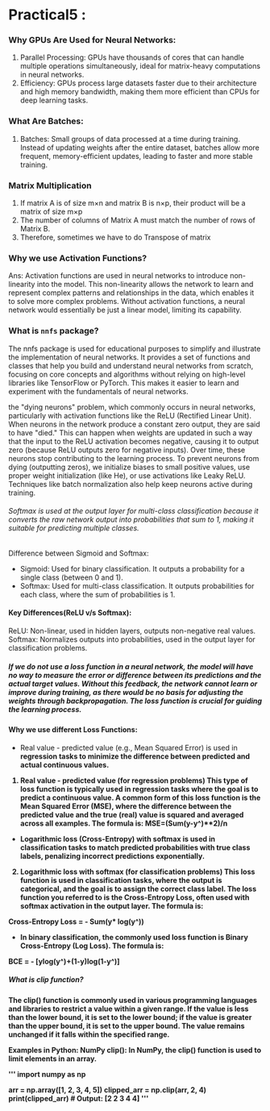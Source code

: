 # Practical5 :
### Why GPUs Are Used for Neural Networks:
1. Parallel Processing: GPUs have thousands of cores that can handle multiple operations simultaneously, ideal for matrix-heavy computations in neural networks.
2. Efficiency: GPUs process large datasets faster due to their architecture and high memory bandwidth, making them more efficient than CPUs for deep learning tasks.
### What Are Batches:
1. Batches: Small groups of data processed at a time during training. Instead of updating weights after the entire dataset, batches allow more frequent, memory-efficient updates, leading to faster and more stable training.

### Matrix Multiplication
1. If matrix A is of size m×n and matrix B is n×p, their product will be a matrix of size m×p
2. The number of columns of Matrix A must match the number of rows of Matrix B.
3. Therefore, sometimes we have to do Transpose of matrix

### Why we use Activation Functions?
Ans: Activation functions are used in neural networks to introduce non-linearity into the model. This non-linearity allows the network to learn and represent complex patterns and relationships in the data, which enables it to solve more complex problems. Without activation functions, a neural network would essentially be just a linear model, limiting its capability.

### What is `nnfs` package?
The nnfs package is used for educational purposes to simplify and illustrate the implementation of neural networks. It provides a set of functions and classes that help you build and understand neural networks from scratch, focusing on core concepts and algorithms without relying on high-level libraries like TensorFlow or PyTorch. This makes it easier to learn and experiment with the fundamentals of neural networks.



the "dying neurons" problem, which commonly occurs in neural networks, particularly with activation functions like the ReLU (Rectified Linear Unit). When neurons in the network produce a constant zero output, they are said to have "died." This can happen when weights are updated in such a way that the input to the ReLU activation becomes negative, causing it to output zero (because ReLU outputs zero for negative inputs). Over time, these neurons stop contributing to the learning process.
To prevent neurons from dying (outputting zeros), we initialize biases to small positive values, use proper weight initialization (like He), or use activations like Leaky ReLU. Techniques like batch normalization also help keep neurons active during training.




###### Softmax is used at the output layer for multi-class classification because it converts the raw network output into probabilities that sum to 1, making it suitable for predicting multiple classes.

Difference between Sigmoid and Softmax:

* Sigmoid: Used for binary classification. It outputs a probability for a single class (between 0 and 1).
* Softmax: Used for multi-class classification. It outputs probabilities for each class, where the sum of probabilities is 1.


#### Key Differences(ReLU v/s Softmax):
ReLU: Non-linear, used in hidden layers, outputs non-negative real values.
Softmax: Normalizes outputs into probabilities, used in the output layer for classification problems.

##### If we do not use a loss function in a neural network, the model will have no way to measure the error or difference between its predictions and the actual target values. Without this feedback, the network cannot learn or improve during training, as there would be no basis for adjusting the weights through backpropagation. The loss function is crucial for guiding the learning process.




#### Why we use different Loss Functions:
* Real value - predicted value (e.g., Mean Squared Error) is used in <b>regression<b> tasks to minimize the difference between predicted and actual continuous values.
1. Real value - predicted value (for regression problems)
This type of loss function is typically used in regression tasks where the goal is to predict a continuous value. A common form of this loss function is the Mean Squared Error (MSE), where the difference between the predicted value and the true (real) value is squared and averaged across all examples. The formula is:
MSE=(Sum(y-y^)**2)/n


* Logarithmic loss (Cross-Entropy) with softmax is used in <b>classification<b> tasks to match predicted probabilities with true class labels, penalizing incorrect predictions exponentially.
2. Logarithmic loss with softmax (for classification problems)
This loss function is used in classification tasks, where the output is categorical, and the goal is to assign the correct class label. The loss function you referred to is the Cross-Entropy Loss, often used with softmax activation in the output layer. The formula is:

Cross-Entropy Loss = - Sum(y* log(y^))

* In binary classification, the commonly used loss function is Binary Cross-Entropy (Log Loss). The formula is:

 BCE = - [ylog(y^)+(1-y)log(1-y^)]



##### What is clip function?
The clip() function is commonly used in various programming languages and libraries to restrict a value within a given range. If the value is less than the lower bound, it is set to the lower bound; if the value is greater than the upper bound, it is set to the upper bound. The value remains unchanged if it falls within the specified range.

Examples in Python:
NumPy clip(): In NumPy, the clip() function is used to limit elements in an array.

''' import numpy as np

arr = np.array([1, 2, 3, 4, 5])
clipped_arr = np.clip(arr, 2, 4)
print(clipped_arr)  # Output: [2 2 3 4 4] '''
